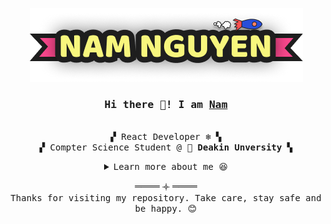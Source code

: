 
<p align="center">
  <img src="./NamLogo.png"/>
</p>

<h3 align="center"><samp>Hi there 🌸! I am <b><a rel="nofollow noopener noreferrer" target="_blank" href="https://namnguyen.in/">Nam</a></b></samp></h3>

<p align="center"><br>
  <samp>
    ▞ React Developer ❄️ ▚ <br>
    ▞ Compter Science Student @ 🌻 <b>Deakin Unversity</b> ▚ <br>
  </samp>
</p>

<details align="center">
   <summary> <samp>Learn more about me 😆</samp></summary>
   <p align="center"><br>
      <samp>
         <a href="https://github.com/nnfunny?tab=repositories" target="_blank"><img alt="repositories" src="https://img.shields.io/badge/-Code-000000?style=flat"></a>
         <a href="https://github.com/nnfunny?tab=repositories&q=&type=&language=html" target="_blank"><img alt="repositories" src="https://img.shields.io/badge/-HTML5-e34f26?style=flat&logo=HTML5&logoColor=white"></a>
         <a href="https://github.com/nnfunny?tab=repositories&q=&type=&language=css" target="_blank"><img alt="repositories" src="https://img.shields.io/badge/-CSS3-1572B6?style=flat&logo=CSS3&logoColor=white"></a>
         <a href="https://github.com/nnfunny?tab=repositories&q=&type=&language=javascript" target="_blank"><img alt="repositories" src="https://img.shields.io/badge/-Javascript-f7df1e?style=flat&logo=JavaScript&logoColor=000"></a>
         <a href="https://github.com/nnfunny?tab=repositories&q=&type=&language=typescript" target="_blank"><img alt="repositories" src="https://img.shields.io/badge/-Typescript-3178c6?style=flat&logo=TypeScript&logoColor=white"></a>
         <a href="https://github.com/nnfunny?tab=repositories&q=&type=&language=c%2B%2B" target="_blank"><img alt="repositories" src="https://img.shields.io/badge/-C++-00599c?style=flat&logo=c%2B%2B&logoColor=white"></a>
         <a href="https://github.com/nnfunny?tab=repositories&q=&type=&language=java" target="_blank"><img alt="repositories" src="https://img.shields.io/badge/-Java-007396?style=flat&logo=Java&logoColor=white"></a>
         <br>
         <img alt="github readme stats" src="https://github-readme-stats.vercel.app/api?username=nnfunny&show_icons=true&hide_border=true&hide=issues&theme=tokyonight"><br>
      </samp>
        <p><samp>My favorite quote: “The only constant is change” - The Greek philosopher Heraclitus 🍀</samp><p/>
        <p><samp>I'm passionate about 🕸 web development (React). </samp></p>  
        <p><samp>I'm currently learning more about 👾 2D game development and 🌈 computer graphics.</samp></p>
        <p><samp>I'd love to collaborate on web, game and computer graphics projects. 🤝</samp></p>
   </p>
</details>
<p align="center">
  ════ 𐫰 ════ <br>
  <samp>Thanks for visiting my repository. Take care, stay safe and be happy. 😊</samp>
<p>
